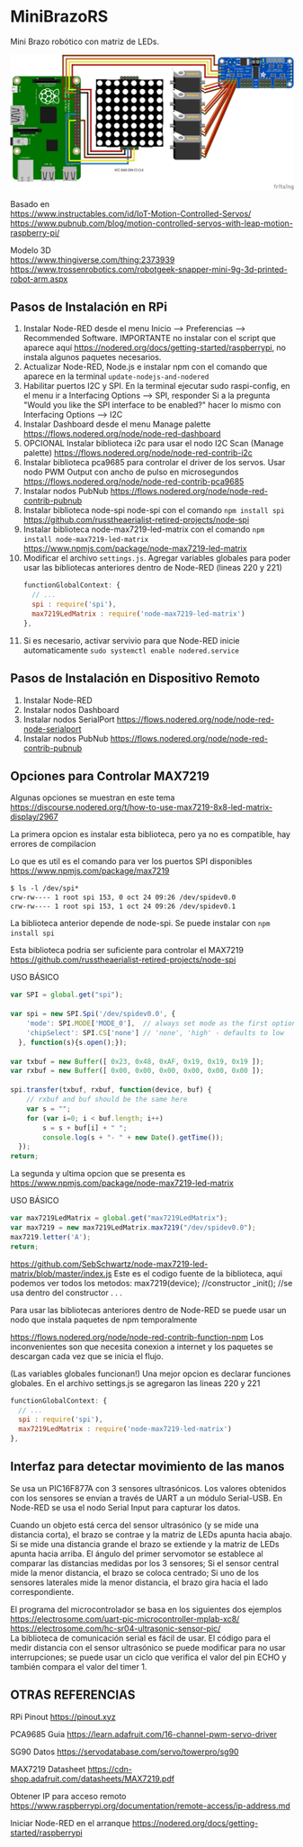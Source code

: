 # MiniBrazoRS
Mini Brazo robótico con matriz de LEDs.

![Diagrama](/diagrama_bb.png)

Basado en  
https://www.instructables.com/id/IoT-Motion-Controlled-Servos/  
https://www.pubnub.com/blog/motion-controlled-servos-with-leap-motion-raspberry-pi/  

Modelo 3D  
https://www.thingiverse.com/thing:2373939  
https://www.trossenrobotics.com/robotgeek-snapper-mini-9g-3d-printed-robot-arm.aspx  

## Pasos de Instalación en RPi

1.  Instalar Node-RED desde el menu Inicio --> Preferencias --> Recommended Software.
    IMPORTANTE no instalar con el script que aparece aquí https://nodered.org/docs/getting-started/raspberrypi, no instala algunos paquetes necesarios.
2.  Actualizar Node-RED, Node.js e instalar npm con el comando que aparece en la terminal `update-nodejs-and-nodered`
3.  Habilitar puertos I2C y SPI. En la terminal ejecutar sudo raspi-config,
    en el menu ir a Interfacing Options --> SPI, responder Si a la pregunta "Would you like the SPI interface to be enabled?"
    hacer lo mismo con Interfacing Options --> I2C
4.  Instalar Dashboard desde el menu Manage palette
    https://flows.nodered.org/node/node-red-dashboard
5.  OPCIONAL Instalar biblioteca i2c para usar el nodo I2C Scan (Manage palette)
    https://flows.nodered.org/node/node-red-contrib-i2c
6.  Instalar biblioteca pca9685 para controlar el driver de los servos. Usar nodo PWM Output con ancho de pulso en microsegundos
    https://flows.nodered.org/node/node-red-contrib-pca9685
7.  Instalar nodos PubNub
    https://flows.nodered.org/node/node-red-contrib-pubnub
8.  Instalar biblioteca node-spi node-spi con el comando `npm install spi`
    https://github.com/russtheaerialist-retired-projects/node-spi
9.  Instalar biblioteca node-max7219-led-matrix con el comando `npm install node-max7219-led-matrix`
    https://www.npmjs.com/package/node-max7219-led-matrix
10. Modificar el archivo `settings.js`.
    Agregar variables globales para poder usar las bibliotecas anteriores dentro de Node-RED (lineas 220 y 221)
    ```js
    functionGlobalContext: {
      // ...
      spi : require('spi'),
      max7219LedMatrix : require('node-max7219-led-matrix')
    },
    ```
11. Si es necesario, activar servivio para que Node-RED inicie automaticamente `sudo systemctl enable nodered.service`
   
## Pasos de Instalación en Dispositivo Remoto

1. Instalar Node-RED
2. Instalar nodos Dashboard
3. Instalar nodos SerialPort
   https://flows.nodered.org/node/node-red-node-serialport
4. Instalar nodos PubNub
   https://flows.nodered.org/node/node-red-contrib-pubnub

## Opciones para Controlar MAX7219

Algunas opciones se muestran en este tema\
https://discourse.nodered.org/t/how-to-use-max7219-8x8-led-matrix-display/2967

La primera opcion es instalar esta biblioteca, pero ya no es compatible, hay errores de compilacion

Lo que es util es el comando para ver los puertos SPI disponibles\
https://www.npmjs.com/package/max7219

```
$ ls -l /dev/spi*
crw-rw---- 1 root spi 153, 0 oct 24 09:26 /dev/spidev0.0
crw-rw---- 1 root spi 153, 1 oct 24 09:26 /dev/spidev0.1
```
La biblioteca anterior depende de node-spi. Se puede instalar con `npm install spi`

Esta biblioteca podria ser suficiente para controlar el MAX7219
https://github.com/russtheaerialist-retired-projects/node-spi

USO BÁSICO
```js
var SPI = global.get("spi");

var spi = new SPI.Spi('/dev/spidev0.0', {
    'mode': SPI.MODE['MODE_0'],  // always set mode as the first option
    'chipSelect': SPI.CS['none'] // 'none', 'high' - defaults to low
  }, function(s){s.open();});

var txbuf = new Buffer([ 0x23, 0x48, 0xAF, 0x19, 0x19, 0x19 ]);
var rxbuf = new Buffer([ 0x00, 0x00, 0x00, 0x00, 0x00, 0x00 ]);

spi.transfer(txbuf, rxbuf, function(device, buf) {
    // rxbuf and buf should be the same here
    var s = "";
    for (var i=0; i < buf.length; i++)
        s = s + buf[i] + " ";
        console.log(s + "- " + new Date().getTime());
  });
return;
```
La segunda y ultima opcion que se presenta es\
https://www.npmjs.com/package/node-max7219-led-matrix

USO BÁSICO
```js
var max7219LedMatrix = global.get("max7219LedMatrix");
var max7219 = new max7219LedMatrix.max7219("/dev/spidev0.0");
max7219.letter('A');
return;
```

https://github.com/SebSchwartz/node-max7219-led-matrix/blob/master/index.js
Este es el codigo fuente de la biblioteca, aqui podemos ver todos los metodos:
max7219(device); //constructor
_init(); //se usa dentro del constructor
. . .

Para usar las bibliotecas anteriores dentro de Node-RED se puede usar un nodo que instala paquetes de npm temporalmente

https://flows.nodered.org/node/node-red-contrib-function-npm
Los inconvenientes son que necesita conexion a internet y los paquetes se descargan cada vez que se inicia el flujo.

(Las variables globales funcionan!) Una mejor opcion es declarar funciones globales. 
En el archivo settings.js se agregaron las lineas 220 y 221
```js
functionGlobalContext: {
  // ...
  spi : require('spi'),
  max7219LedMatrix : require('node-max7219-led-matrix')
},
```
## Interfaz para detectar movimiento de las manos
Se usa un PIC16F877A con 3 sensores ultrasónicos. Los valores obtenidos con los sensores se envían a través de UART a un módulo Serial-USB. En Node-RED se usa el nodo Serial Input para capturar los datos.

Cuando un objeto está cerca del sensor ultrasónico (y se mide una distancia corta), el brazo se contrae y la matriz de LEDs apunta hacia abajo. Si se mide una distancia grande el brazo se extiende y la matriz de LEDs apunta hacia arriba. El ángulo del primer servomotor se establece al comparar las distancias medidas por los 3 sensores; Si el sensor central mide la menor distancia, el brazo se coloca centrado; Si uno de los sensores laterales mide la menor distancia, el brazo gira hacia el lado correspondiente.

El programa del microcontrolador se basa en los siguientes dos ejemplos  
https://electrosome.com/uart-pic-microcontroller-mplab-xc8/  
https://electrosome.com/hc-sr04-ultrasonic-sensor-pic/  
La biblioteca de comunicación serial es fácil de usar. El código para el medir distancia con el sensor ultrasónico se puede modificar para no usar interrupciones; se puede usar un ciclo que verifica el valor del pin ECHO y también compara el valor del timer 1.

## OTRAS REFERENCIAS
RPi Pinout
https://pinout.xyz

PCA9685 Guia
https://learn.adafruit.com/16-channel-pwm-servo-driver

SG90 Datos
https://servodatabase.com/servo/towerpro/sg90

MAX7219 Datasheet
https://cdn-shop.adafruit.com/datasheets/MAX7219.pdf

Obtener IP para acceso remoto
https://www.raspberrypi.org/documentation/remote-access/ip-address.md

Iniciar Node-RED en el arranque
https://nodered.org/docs/getting-started/raspberrypi
